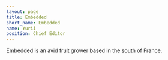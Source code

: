 ```yaml
---
layout: page
title: Embedded
short_name: Embedded
name: Yurii
position: Chief Editor
---
```

Embedded is an avid fruit grower based in the south of France.
